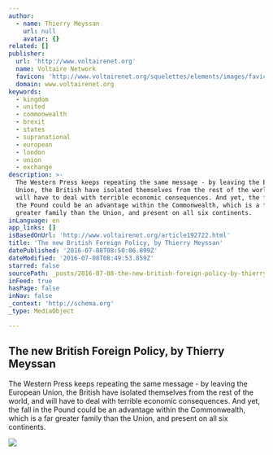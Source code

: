 ```yaml
---
author:
  - name: Thierry Meyssan
    url: null
    avatar: {}
related: []
publisher:
  url: 'http://www.voltairenet.org'
  name: Voltaire Network
  favicon: 'http://www.voltairenet.org/squelettes/elements/images/favicon.ico'
  domain: www.voltairenet.org
keywords:
  - kingdom
  - united
  - commonwealth
  - brexit
  - states
  - supranational
  - european
  - london
  - union
  - exchange
description: >-
  The Western Press keeps repeating the same message - by leaving the European
  Union, the British have isolated themselves from the rest of the world, and
  will have to deal with terrible economic consequences. And yet, the fall in
  the Pound could be an advantage within the Commonwealth, which is a far
  greater family than the Union, and present on all six continents.
inLanguage: en
app_links: []
isBasedOnUrl: 'http://www.voltairenet.org/article192722.html'
title: 'The new British Foreign Policy, by Thierry Meyssan'
datePublished: '2016-07-08T08:50:06.899Z'
dateModified: '2016-07-08T08:49:53.859Z'
starred: false
sourcePath: _posts/2016-07-08-the-new-british-foreign-policy-by-thierry-meyssan.md
inFeed: true
hasPage: false
inNav: false
_context: 'http://schema.org'
_type: MediaObject

---
```

<article style=""><h1>The new British Foreign Policy, by Thierry Meyssan</h1><p>The Western Press keeps repeating the same message - by leaving the European Union, the British have isolated themselves from the rest of the world, and will have to deal with terrible economic consequences. And yet, the fall in the Pound could be an advantage within the Commonwealth, which is a far greater family than the Union, and present on all six continents.</p><img src="http://www.voltairenet.org/local/cache-vignettes/L400xH300/192655-1-33407.jpg" /></article>